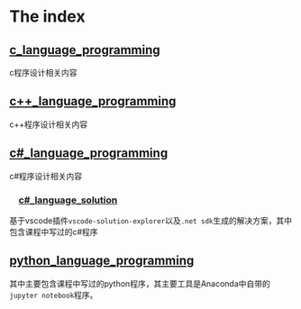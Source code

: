 # The index

## [c_language_programming](c_language_programming/index.md)

c程序设计相关内容

## [c++_language_programming](c++_language_programming/index.md)

c++程序设计相关内容

## [c#_language_programming](csharp_language_programming/index.md)

c#程序设计相关内容

### &emsp;[c#_language_solution](csharp_language_programming.sln)

基于vscode插件`vscode-solution-explorer`以及`.net sdk`生成的解决方案，其中包含课程中写过的c#程序

## [python_language_programming](python_language_programming/index.md)

其中主要包含课程中写过的python程序，其主要工具是Anaconda中自带的`jupyter notebook`程序。
